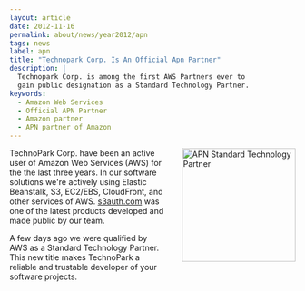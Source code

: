 ```yaml
---
layout: article
date: 2012-11-16
permalink: about/news/year2012/apn
tags: news
label: apn
title: "Technopark Corp. Is An Official Apn Partner"
description: |
  Technopark Corp. is among the first AWS Partners ever to
  gain public designation as a Standard Technology Partner.
keywords:
  - Amazon Web Services
  - Official APN Partner
  - Amazon partner
  - APN partner of Amazon
---
```


<a href="http://www.tpc2.com">
  <img src="//img.technoparkcorp.com/news/2012/aws-logo.png"
    alt="APN Standard Technology Partner"
    style="float:right; margin-left: 2em; margin-bottom: 2em; width: 200px;"/>
</a>

TechnoPark Corp. have been an active user of Amazon Web Services (AWS) for the the last three years.
In our software solutions we're actively using Elastic Beanstalk, S3, EC2/EBS, CloudFront, and other
services of AWS. [s3auth.com](http://www.s3auth.com/) was one of the latest products developed and
made public by our team.

A few days ago we were qualified by AWS as a Standard Technology Partner. This new title makes
TechnoPark a reliable and trustable developer of your software projects.
